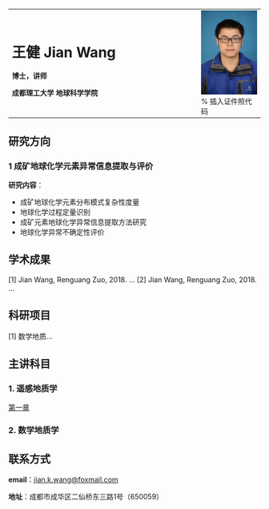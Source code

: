 
<table border="0">
  <tr>
    <td width="75%">
      <h1>王健 Jian Wang</h1>
      <p><b>博士，讲师</b></p>
      <p><b>成都理工大学 地球科学学院</b></p>
    </td>
    <td width="25%">
      <img src="/wj_photo.jpg" width="100%">      % 插入证件照代码
    </td>
  </tr>
</table>

## 研究方向
### 1 成矿地球化学元素异常信息提取与评价
**研究内容**：
- 成矿地球化学元素分布模式复杂性度量
- 地球化学过程定量识别
- 成矿元素地球化学异常信息提取方法研究
- 地球化学异常不确定性评价

## 学术成果
[1] Jian Wang, Renguang Zuo, 2018. ...
[2] Jian Wang, Renguang Zuo, 2018. ...
## 科研项目
[1] 数学地质...
## 主讲科目

### 1. 遥感地质学
[第一章](chapter1.md)

### 2. 数学地质学

## 联系方式

**email**：jian.k.wang@foxmail.com

**地址**：成都市成华区二仙桥东三路1号（650059）
